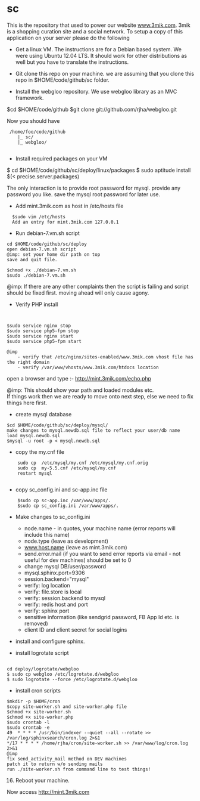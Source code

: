 sc
==

This is the repository that used to power our website www.3mik.com. 3mik is a shopping curation site 
and a social network. To setup a copy of this application on your server please do the following

+ Get a linux VM. The instructions are for a Debian based system. We were using Ubuntu 12.04 LTS. 
It should work for other distributions as well but you have to translate the instructions.


+ Git clone this repo on your machine. we are assuming that you clone this repo in 
$HOME/code/github/sc folder.

+ Install the webgloo repository. We use webgloo library as an MVC framework.

$cd $HOME/code/github
$git clone git://github.com/rjha/webgloo.git

Now you should have

```
 /home/foo/code/github
    |_ sc/
    |_ webgloo/
    
```

+ Install required packages on your VM


 $ cd $HOME/code/github/sc/deploy/linux/packages
 $ sudo aptitude install $(< precise.server.packages)

 The only interaction is to provide root password for mysql.
 provide any password you like. save the mysql root password for later use.

+ Add mint.3mik.com as host in /etc/hosts file

```
  $sudo vim /etc/hosts
  Add an entry for mint.3mik.com 127.0.0.1
```

    
+ Run debian-7.vm.sh script

```
cd $HOME/code/github/sc/deploy
open debian-7.vm.sh script
@imp: set your home dir path on top
save and quit file.

$chmod +x ./debian-7.vm.sh
$sudo ./debian-7.vm.sh
```

@imp: If there are any other complaints then the script is failing 
and script should be fixed first.
moving ahead will only cause agony.

    
    
+ Verify PHP install

``` 


$sudo service nginx stop
$sudo service php5-fpm stop
$sudo service nginx start
$sudo service php5-fpm start

@imp
    - verify that /etc/nginx/sites-enabled/www.3mik.com vhost file has the right domain
    - verify /var/www/vhosts/www.3mik.com/htdocs location
```


open a browser and type :- http://mint.3mik.com/echo.php

@imp: This should show your path and loaded modules etc.  
If things work then we are ready to move onto next step, else we need to fix things here first.


+ create mysql database

```
$cd $HOME/code/github/sc/deploy/mysql/
make changes to mysql.newdb.sql file to reflect your user/db name
load mysql.newdb.sql 
$mysql -u root -p < mysql.newdb.sql
```

    
+ copy the my.cnf file 

```
    sudo cp  /etc/mysql/my.cnf /etc/mysql/my.cnf.orig
    sudo cp  my-5.5.cnf /etc/mysql/my.cnf
    restart mysql
    
```

+ copy sc_config.ini and sc-app.inc file 

```
    $sudo cp sc-app.inc /var/www/apps/.
    $sudo cp sc_config.ini /var/www/apps/.
```

+ Make changes to sc_config.ini

    - node.name - in quotes, your machine name (error reports will include this name)
    -  node.type (leave as development)
    - www.host.name (leave as mint.3mik.com)
    - send.error.mail (if you want to send error reports via email - not useful for dev machines)
      should be set to 0 
    - change mysql DB/user/password
    - mysql.sphinx.port=9306
    - session.backend="mysql"
    - verify: log location  
    - verify: file.store is local
    - verify: session.backend to mysql
    - verify: redis host and port
    - verify: sphinx port
    - sensitive information (like sendgrid password, FB App Id etc. is removed)
    - client  ID and client secret for social logins


+ install and configure sphinx. 

+ install logrotate script

```

cd deploy/logrotate/webgloo  
$ sudo cp webgloo /etc/logrotate.d/webgloo
$ sudo logrotate --force /etc/logrotate.d/webgloo 
```

+ install cron scripts
 
```
$mkdir -p $HOME/cron
$copy site-worker.sh and site-worker.php file
$chmod +x site-worker.sh
$chmod +x site-worker.php
$sudo crontab -l
$sudo crontab -e
49  * * * * /usr/bin/indexer --quiet --all --rotate >> /var/log/sphinxsearch/cron.log 2>&1
*/17 * * * * /home/rjha/cron/site-worker.sh >> /var/www/log/cron.log 2>&1
@imp
fix send_activity_mail method on DEV machines
patch it to return w/o sending mails
run ./site-worker.sh from command line to test things!
```


16) Reboot your machine.

Now access http://mint.3mik.com


